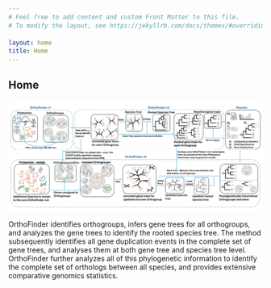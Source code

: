 ```yaml
---
# Feel free to add content and custom Front Matter to this file.
# To modify the layout, see https://jekyllrb.com/docs/themes/#overriding-theme-defaults

layout: home
title: Home
---
```


<h2 style="margin-bottom: 1.2rem;"><strong>Home</strong></h2>

<p align="center">
  <img src="assets/images/workflow.png" alt="workflow" width="1400"/>
</p>
OrthoFinder identifies orthogroups, infers gene trees for all orthogroups, and analyzes the gene trees to identify the rooted species tree. The method subsequently identifies all gene duplication events in the complete set of gene trees, and analyses them at both gene tree and species tree level. OrthoFinder further analyzes all of this phylogenetic information to identify the complete set of orthologs between all species, and provides extensive comparative genomics statistics.

